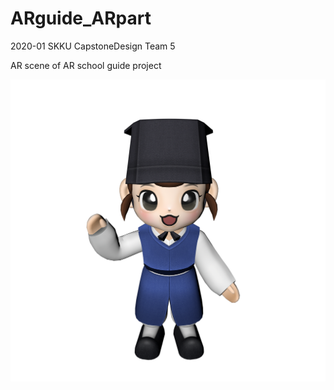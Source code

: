 # ARguide_ARpart

2020-01 SKKU CapstoneDesign Team 5

AR scene of AR school guide project

![profile-image](https://github.com/sha-pizza/ARguide_ARpart/blob/master/profileimage.png)
